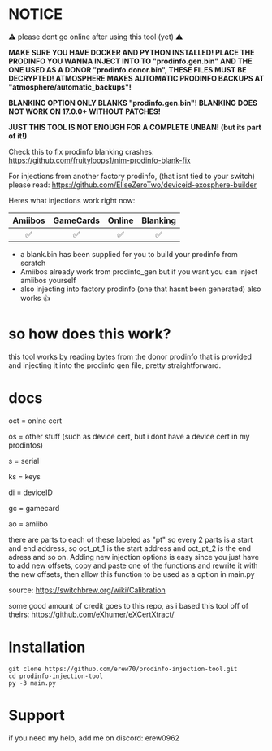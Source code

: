 # NOTICE

⚠️ please dont go online after using this tool (yet) ⚠️


**MAKE SURE YOU HAVE DOCKER AND PYTHON INSTALLED! PLACE THE PRODINFO YOU WANNA INJECT INTO TO "prodinfo.gen.bin" AND THE ONE USED AS A DONOR "prodinfo.donor.bin", THESE FILES MUST BE DECRYPTED! ATMOSPHERE MAKES AUTOMATIC PRODINFO BACKUPS AT "atmosphere/automatic_backups"!**

**BLANKING OPTION ONLY BLANKS "prodinfo.gen.bin"! BLANKING DOES NOT WORK ON 17.0.0+ WITHOUT PATCHES!**


**JUST THIS TOOL IS NOT ENOUGH FOR A COMPLETE UNBAN! (but its part of it!)**

Check this to fix prodinfo blanking crashes: https://github.com/fruityloops1/nim-prodinfo-blank-fix

For injections from another factory prodinfo, (that isnt tied to your switch) please read: https://github.com/EliseZeroTwo/deviceid-exosphere-builder

Heres what injections work right now:

| Amiibos | GameCards | Online | Blanking |
|:-------:|:---------:|:------:|:------:|
|✅|✅|✅ |✅|

* a blank.bin has been supplied for you to build your prodinfo from scratch
* Amiibos already work from prodinfo_gen but if you want you can inject amiibos yourself
* also injecting into factory prodinfo (one that hasnt been generated) also works 👍




# so how does this work?
this tool works by reading bytes from the donor prodinfo that is provided and injecting it into the prodinfo gen file, pretty straightforward.

# docs
oct = onlne cert 

os = other stuff (such as device cert, but i dont have a device cert in my prodinfos)

s = serial

ks = keys

di = deviceID

gc = gamecard

ao = amiibo


there are parts to each of these labeled as "pt" so every 2 parts is a start and end address, so oct_pt_1 is the start address and oct_pt_2 is the end adress and so on. Adding new injection options is easy since you just have to add new offsets, copy and paste one of the functions and rewrite it with the new offsets, then allow this function to be used as a option in main.py

source: https://switchbrew.org/wiki/Calibration

some good amount of credit goes to this repo, as i based this tool off of theirs: https://github.com/eXhumer/eXCertXtract/

# Installation
```
git clone https://github.com/erew70/prodinfo-injection-tool.git
cd prodinfo-injection-tool
py -3 main.py
```

# Support

if you need my help, add me on discord: erew0962
